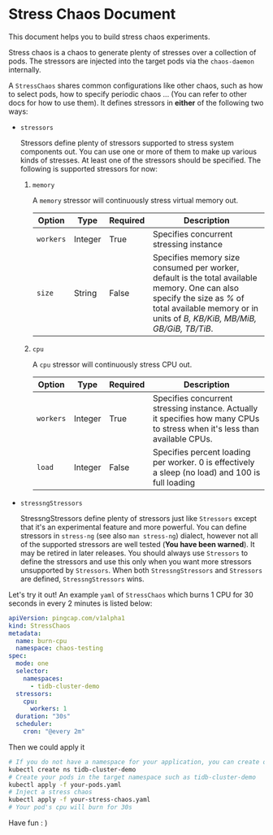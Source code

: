 # Stress Chaos Document

This document helps you to build stress chaos experiments.

Stress chaos is a chaos to generate plenty of stresses over a collection of pods. The stressors are injected into the target pods via the `chaos-daemon` internally. 

A `StressChaos` shares common configurations like other chaos, such as how to select pods, how to specify periodic chaos ... (You can refer to other docs for how to use them). It defines stressors in **either** of the following two ways:

* `stressors`

  Stressors define plenty of stressors supported to stress system components out. You can use one or more of them to make up various kinds of stresses. At least one of the stressors should be specified. The following is supported stressors for now:

  1. `memory`

     A `memory` stressor will continuously stress virtual memory out. 

     | Option    | Type    | Required | Description                                                  |
     | --------- | ------- | -------- | ------------------------------------------------------------ |
     | `workers` | Integer | True     | Specifies concurrent stressing instance                      |
     | `size`   | String  | False    | Specifies memory size consumed per worker, default is the total available memory. One can also specify the size as *%* of total available memory or in units of *B, KB/KiB, MB/MiB, GB/GiB, TB/TiB*. |

  2. `cpu`

     A `cpu` stressor will continuously stress CPU out. 

     | Option    | Type    | Required | Description                                                  |
     | --------- | ------- | -------- | ------------------------------------------------------------ |
     | `workers` | Integer | True     | Specifies concurrent stressing instance. Actually it specifies how many CPUs to stress when it's less than available CPUs. |
     | `load`    | Integer | False    | Specifies  percent loading per worker. 0 is effectively a sleep (no load) and 100 is full loading |

* `stressngStressors`

  StressngStressors define plenty of stressors just like `Stressors` except that it's an experimental feature and more powerful. You can define stressors in `stress-ng` (see also `man stress-ng`) dialect, however not all of the supported stressors are well tested (**You have been warned**). It may be retired in later releases. You should always use `Stressors` to define the stressors and use this only when you want more stressors unsupported by `Stressors`. When both `StressngStressors` and `Stressors` are defined, `StressngStressors` wins. 

Let's try it out! An example `yaml` of `StressChaos` which burns 1 CPU for 30 seconds in every 2 minutes is listed below: 

```yaml
apiVersion: pingcap.com/v1alpha1
kind: StressChaos
metadata:
  name: burn-cpu
  namespace: chaos-testing
spec:
  mode: one
  selector:
    namespaces:
      - tidb-cluster-demo
  stressors:
    cpu:
      workers: 1
  duration: "30s"
  scheduler:
    cron: "@every 2m"
```

Then we could apply it 

```bash
# If you do not have a namespace for your application, you can create one such as tidb-cluster-demo
kubectl create ns tidb-cluster-demo
# Create your pods in the target namespace such as tidb-cluster-demo
kubectl apply -f your-pods.yaml
# Inject a stress chaos
kubectl apply -f your-stress-chaos.yaml
# Your pod's cpu will burn for 30s
```

Have fun : )

